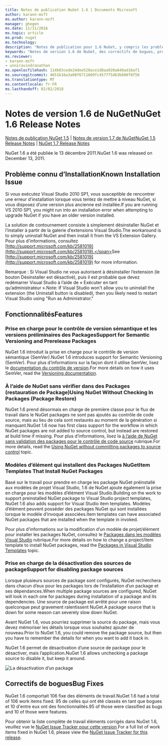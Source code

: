 ```yaml
---
title: Notes de publication NuGet 1.6 | Documents Microsoft
author: karann-msft
ms.author: karann-msft
manager: ghogen
ms.date: 11/11/2016
ms.topic: article
ms.prod: nuget
ms.technology: 
description: "Notes de publication pour 1.6 NuGet, y compris les problèmes connus, les correctifs de bogues, les fonctionnalités ajoutées et dcr."
keywords: "Notes de version 1.6 de NuGet, des correctifs de bogues, problèmes connus, ajouté des fonctionnalités, DCR"
ms.reviewer:
- karann-msft
- unniravindranathan
ms.openlocfilehash: 114b03cede24dee520ace1d8aa920a648ad16af1
ms.sourcegitcommit: 4651b16a3a08f6711669fc4577f5d63b600f8f58
ms.translationtype: MT
ms.contentlocale: fr-FR
ms.lasthandoff: 02/02/2018
---
```

 # <a name="nuget-16-release-notes"></a><span data-ttu-id="86103-104">Notes de version 1.6 de NuGet</span><span class="sxs-lookup"><span data-stu-id="86103-104">NuGet 1.6 Release Notes</span></span>

<span data-ttu-id="86103-105">[Notes de publication NuGet 1.5](../release-notes/nuget-1.5.md) | [Notes de version 1.7 de NuGet](../release-notes/nuget-1.7.md)</span><span class="sxs-lookup"><span data-stu-id="86103-105">[NuGet 1.5 Release Notes](../release-notes/nuget-1.5.md) | [NuGet 1.7 Release Notes](../release-notes/nuget-1.7.md)</span></span>

<span data-ttu-id="86103-106">NuGet 1.6 a été publiée le 13 décembre 2011.</span><span class="sxs-lookup"><span data-stu-id="86103-106">NuGet 1.6 was released on December 13, 2011.</span></span>

## <a name="known-installation-issue"></a><span data-ttu-id="86103-107">Problème connu d’Installation</span><span class="sxs-lookup"><span data-stu-id="86103-107">Known Installation Issue</span></span>
<span data-ttu-id="86103-108">Si vous exécutez Visual Studio 2010 SP1, vous susceptible de rencontrer une erreur d’installation lorsque vous tentez de mettre à niveau NuGet, si vous disposez d’une version plus ancienne est installée.</span><span class="sxs-lookup"><span data-stu-id="86103-108">If you are running VS 2010 SP1, you might run into an installation error when attempting to upgrade NuGet if you have an older version installed.</span></span>

<span data-ttu-id="86103-109">La solution de contournement consiste à simplement désinstaller NuGet et l’installer à partir de la galerie d’extensions Visual Studio.</span><span class="sxs-lookup"><span data-stu-id="86103-109">The workaround is to simply uninstall NuGet and then install it from the VS Extension Gallery.</span></span>  <span data-ttu-id="86103-110">Pour plus d’informations, consultez [http://support.microsoft.com/kb/2581019](http://support.microsoft.com/kb/2581019).</span><span class="sxs-lookup"><span data-stu-id="86103-110">See [http://support.microsoft.com/kb/2581019](http://support.microsoft.com/kb/2581019) for more information.</span></span>

<span data-ttu-id="86103-111">Remarque : Si Visual Studio ne vous autorisent à désinstaller l’extension (le bouton Désinstaller est désactivé), puis il est probable que devez redémarrer Visual Studio à l’aide de « Exécuter en tant qu’administrateur ».</span><span class="sxs-lookup"><span data-stu-id="86103-111">Note: If Visual Studio won't allow you to uninstall the extension (the Uninstall button is disabled), then you likely need to restart Visual Studio using "Run as Administrator."</span></span>

## <a name="features"></a><span data-ttu-id="86103-112">Fonctionnalités</span><span class="sxs-lookup"><span data-stu-id="86103-112">Features</span></span>

### <a name="support-for-semantic-versioning-and-prerelease-packages"></a><span data-ttu-id="86103-113">Prise en charge pour le contrôle de version sémantique et les versions préliminaires des Packages</span><span class="sxs-lookup"><span data-stu-id="86103-113">Support for Semantic Versioning and Prerelease Packages</span></span>
<span data-ttu-id="86103-114">NuGet 1.6 introduit la prise en charge pour le contrôle de version sémantique (SemVer).</span><span class="sxs-lookup"><span data-stu-id="86103-114">NuGet 1.6 introduces support for Semantic Versioning (SemVer).</span></span> <span data-ttu-id="86103-115">Pour plus d’informations sur la façon dont il utilise SemVer, lisez le [documentation du contrôle de version](../create-packages/prerelease-packages.md).</span><span class="sxs-lookup"><span data-stu-id="86103-115">For more details on how it uses SemVer, read the [Versioning documentation](../create-packages/prerelease-packages.md).</span></span>

### <a name="using-nuget-without-checking-in-packages-package-restore"></a><span data-ttu-id="86103-116">À l’aide de NuGet sans vérifier dans des Packages (restauration de Package)</span><span class="sxs-lookup"><span data-stu-id="86103-116">Using NuGet Without Checking In Packages (Package Restore)</span></span>
<span data-ttu-id="86103-117">NuGet 1.6 prend désormais en charge de première classe pour le flux de travail dans le NuGet packages ne sont pas ajoutés au contrôle de code source, mais au lieu de cela sont restaurés au moment de la génération si manquant.</span><span class="sxs-lookup"><span data-stu-id="86103-117">NuGet 1.6 now has first class support for the workflow in which NuGet packages are not added to source control, but instead are restored at build time if missing.</span></span> <span data-ttu-id="86103-118">Pour plus d’informations, lisez la [à l’aide de NuGet sans validation des packages pour le contrôle de code source](../consume-packages/packages-and-source-control.md) rubrique.</span><span class="sxs-lookup"><span data-stu-id="86103-118">For more details, read the [Using NuGet without committing packages to source control](../consume-packages/packages-and-source-control.md) topic.</span></span>

### <a name="item-templates-that-install-nuget-packages"></a><span data-ttu-id="86103-119">Modèles d’élément qui installent des Packages NuGet</span><span class="sxs-lookup"><span data-stu-id="86103-119">Item Templates That Install NuGet Packages</span></span>
<span data-ttu-id="86103-120">Basé sur le travail pour prendre en charge les package NuGet préinstallé aux modèles de projet Visual Studio, 1.6 de NuGet ajoute également la prise en charge pour les modèles d’élément Visual Studio.</span><span class="sxs-lookup"><span data-stu-id="86103-120">Building on the work to support preinstalled NuGet package to Visual Studio project templates, NuGet 1.6 also adds support for Visual Studio item templates.</span></span> <span data-ttu-id="86103-121">Modèles d’élément peuvent posséder des packages NuGet qui sont installées lorsque le modèle d’invoqué associées.</span><span class="sxs-lookup"><span data-stu-id="86103-121">Item templates can have associated NuGet packages that are installed when the template in invoked.</span></span>

<span data-ttu-id="86103-122">Pour plus d’informations sur la modification d’un modèle de projet/élément pour installer les packages NuGet, consultez le [Packages dans les modèles Visual Studio](../visual-studio-extensibility/visual-studio-templates.md) rubrique.</span><span class="sxs-lookup"><span data-stu-id="86103-122">For more details on how to change a project/item template to install NuGet packages, read the [Packages in Visual Studio Templates](../visual-studio-extensibility/visual-studio-templates.md) topic.</span></span>

### <a name="support-for-disabling-package-sources"></a><span data-ttu-id="86103-123">Prise en charge de la désactivation des sources de package</span><span class="sxs-lookup"><span data-stu-id="86103-123">Support for disabling package sources</span></span>
<span data-ttu-id="86103-124">Lorsque plusieurs sources de package sont configurés, NuGet recherchera dans chacun d’eux pour les packages lors de l’installation d’un package et ses dépendances.</span><span class="sxs-lookup"><span data-stu-id="86103-124">When multiple package sources are configured, NuGet will look in each one for packages during installation of a package and its dependencies.</span></span> <span data-ttu-id="86103-125">Une source de package est arrêté pour une raison quelconque peut gravement ralentissent NuGet.</span><span class="sxs-lookup"><span data-stu-id="86103-125">A package source that is down for some reason can severely slow down NuGet.</span></span>

<span data-ttu-id="86103-126">Avant NuGet 1.6, vous pourriez supprimer la source du package, mais vous devez mémoriser les détails lorsque vous souhaitez ajouter de nouveau.</span><span class="sxs-lookup"><span data-stu-id="86103-126">Prior to NuGet 1.6, you could remove the package source, but then you have to remember the details for when you want to add it back in.</span></span>

<span data-ttu-id="86103-127">NuGet 1.6 permet de désactivation d’une source de package pour le désactiver, mais l’application.</span><span class="sxs-lookup"><span data-stu-id="86103-127">NuGet 1.6 allows unchecking a package source to disable it, but keep it around.</span></span>

![La désactivation d’un package](./media/package-source-with-disabled-source.png)

## <a name="bug-fixes"></a><span data-ttu-id="86103-129">Correctifs de bogues</span><span class="sxs-lookup"><span data-stu-id="86103-129">Bug Fixes</span></span>
<span data-ttu-id="86103-130">NuGet 1.6 comportait 106 fixe des éléments de travail.</span><span class="sxs-lookup"><span data-stu-id="86103-130">NuGet 1.6 had a total of 106 work items fixed.</span></span> <span data-ttu-id="86103-131">95 de celles qui ont été classés en tant que bogues et 10 d'entre eux ont des fonctionnalités.</span><span class="sxs-lookup"><span data-stu-id="86103-131">95 of those were classified as bugs and 10 of those were features.</span></span>

<span data-ttu-id="86103-132">Pour obtenir la liste complète de travail éléments corrigés dans NuGet 1.6, veuillez vue le [NuGet Issue Tracker pour cette version](http://nuget.codeplex.com/workitem/list/advanced?keyword=&status=Closed&type=All&priority=All&release=NuGet%201.6&assignedTo=All&component=All&sortField=Votes&sortDirection=Descending&page=0).</span><span class="sxs-lookup"><span data-stu-id="86103-132">For a full list of work items fixed in NuGet 1.6, please view the [NuGet Issue Tracker for this release](http://nuget.codeplex.com/workitem/list/advanced?keyword=&status=Closed&type=All&priority=All&release=NuGet%201.6&assignedTo=All&component=All&sortField=Votes&sortDirection=Descending&page=0).</span></span>

